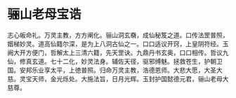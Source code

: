 # 骊山老母宝诰

志心皈命礼。万灵主教，方方阐化。骊山洞玄奣，成仙秘笈之道。口传法罡普照，媘梯妙灵。道高仙籍尔深，是为上八洞古仙之一。口口适议开窍，上皇阴符经。玉阙大开方便门，哲解太上三清六籍，先天罡诀。九鼎丹书玄奥，口口相传。哲议九仙，修真玄道。七十二化，妙灵法身。辅佐天径，驱邪缚魅。拯救苍生，护朝卫国。安邦乐业享太平，上徳普照。归命万灵主教，浩德恩师。大悲大愿，大圣大慈。灵宝天师，金光烁处。大施法旨，日月光辉。玉封护国懿德元君，骊山老母大慈尊。
